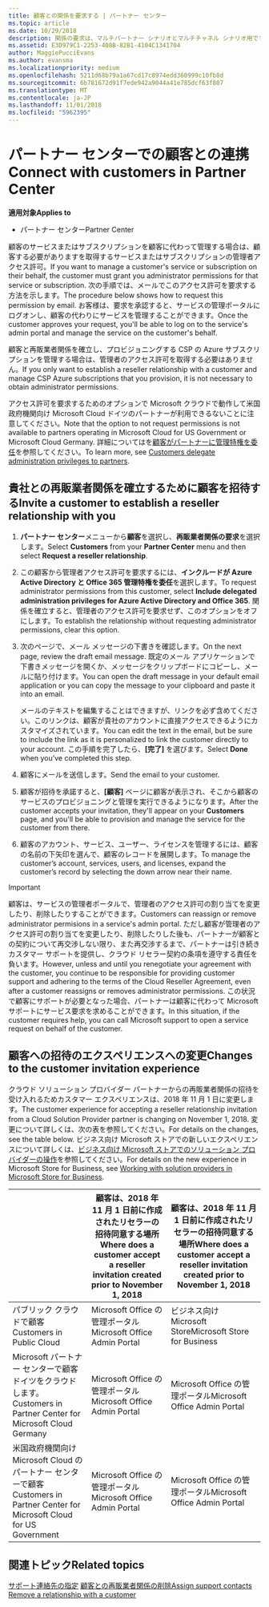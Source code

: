 ```yaml
---
title: 顧客との関係を要求する | パートナー センター
ms.topic: article
ms.date: 10/29/2018
description: 関係の要求は、マルチパートナー シナリオとマルチチャネル シナリオ用です。 また、パートナーの代理管理者特権が顧客によって削除され、パートナーがプロビジョニングやサポートを提供するために、管理者特権を復元する必要がある場合にも使用できます。
ms.assetid: E3D979C1-2253-408B-82B1-4104C1341704
author: MaggiePucciEvans
ms.author: evansma
ms.localizationpriority: medium
ms.openlocfilehash: 5211d68b79a1a67cd17c8974edd360999c10fb8d
ms.sourcegitcommit: 6b781672d91f7ede942a9044a41e785dcf63f807
ms.translationtype: MT
ms.contentlocale: ja-JP
ms.lasthandoff: 11/01/2018
ms.locfileid: "5962395"
---
```

# <a name="connect-with-customers-in-partner-center"></a><span data-ttu-id="c8d65-104">パートナー センターでの顧客との連携</span><span class="sxs-lookup"><span data-stu-id="c8d65-104">Connect with customers in Partner Center</span></span>

**<span data-ttu-id="c8d65-105">適用対象</span><span class="sxs-lookup"><span data-stu-id="c8d65-105">Applies to</span></span>**

-  <span data-ttu-id="c8d65-106">パートナー センター</span><span class="sxs-lookup"><span data-stu-id="c8d65-106">Partner Center</span></span>

<span data-ttu-id="c8d65-107">顧客のサービスまたはサブスクリプションを顧客に代わって管理する場合は、顧客する必要がありますを取得するサービスまたはサブスクリプションの管理者アクセス許可。</span><span class="sxs-lookup"><span data-stu-id="c8d65-107">If you want to manage a customer's service or subscription on their behalf, the customer must grant you administrator permissions for that service or subscription.</span></span> <span data-ttu-id="c8d65-108">次の手順では、メールでこのアクセス許可を要求する方法を示します。</span><span class="sxs-lookup"><span data-stu-id="c8d65-108">The procedure below shows how to request this permission by email.</span></span> <span data-ttu-id="c8d65-109">お客様は、要求を承認すると、サービスの管理ポータルにログオンし、顧客の代わりにサービスを管理することができます。</span><span class="sxs-lookup"><span data-stu-id="c8d65-109">Once the customer approves your request, you'll be able to log on to the service's admin portal and manage the service on the customer's behalf.</span></span> 

<span data-ttu-id="c8d65-110">顧客と再販業者関係を確立し、プロビジョニングする CSP の Azure サブスクリプションを管理する場合は、管理者のアクセス許可を取得する必要はありません。</span><span class="sxs-lookup"><span data-stu-id="c8d65-110">If you only want to establish a reseller relationship with a customer and manage CSP Azure subscriptions that you provision, it is not necessary to obtain administrator permissions.</span></span>

<span data-ttu-id="c8d65-111">アクセス許可を要求するためのオプションで Microsoft クラウドで動作して米国政府機関向け Microsoft Cloud ドイツのパートナーが利用できるないことに注意してください。</span><span class="sxs-lookup"><span data-stu-id="c8d65-111">Note that the option to not request permissions is not available to partners operating in Microsoft Cloud for US Government or Microsoft Cloud Germany.</span></span> <span data-ttu-id="c8d65-112">詳細についてはを[顧客がパートナーに管理特権を委任](https://docs.microsoft.com/en-us/partner-center/customers_revoke_admin_privileges)を参照してください。</span><span class="sxs-lookup"><span data-stu-id="c8d65-112">To learn more, see [Customers delegate administration privileges to partners](https://docs.microsoft.com/en-us/partner-center/customers_revoke_admin_privileges).</span></span>


## <a name="invite-a-customer-to-establish-a-reseller-relationship-with-you"></a><span data-ttu-id="c8d65-113">貴社との再販業者関係を確立するために顧客を招待する</span><span class="sxs-lookup"><span data-stu-id="c8d65-113">Invite a customer to establish a reseller relationship with you</span></span>

1.  <span data-ttu-id="c8d65-114">**パートナー センター**メニューから**顧客**を選択し、**再販業者関係の要求**を選択します。</span><span class="sxs-lookup"><span data-stu-id="c8d65-114">Select **Customers** from your **Partner Center** menu and then select **Request a reseller relationship**.</span></span>

2.  <span data-ttu-id="c8d65-115">この顧客から管理者アクセス許可を要求するには、**インクルードが Azure Active Directory と Office 365 管理特権を委任**を選択します。</span><span class="sxs-lookup"><span data-stu-id="c8d65-115">To request administrator permissions from this customer, select **Include delegated administration privileges for Azure Active Directory and Office 365**.</span></span> <span data-ttu-id="c8d65-116">関係を確立すると、管理者のアクセス許可を要求せず、このオプションをオフにします。</span><span class="sxs-lookup"><span data-stu-id="c8d65-116">To establish the relationship without requesting administrator permissions, clear this option.</span></span> 

3.  <span data-ttu-id="c8d65-117">次のページで、メール メッセージの下書きを確認します。</span><span class="sxs-lookup"><span data-stu-id="c8d65-117">On the next page, review the draft email message.</span></span> <span data-ttu-id="c8d65-118">既定のメール アプリケーションで下書きメッセージを開くか、メッセージをクリップボードにコピーし、メールに貼り付けます。</span><span class="sxs-lookup"><span data-stu-id="c8d65-118">You can open the draft message in your default email application or you can copy the message to your clipboard and paste it into an email.</span></span> 

    <span data-ttu-id="c8d65-119">メールのテキストを編集することはできますが、リンクを必ず含めてください。このリンクは、顧客が貴社のアカウントに直接アクセスできるようにカスタマイズされています。</span><span class="sxs-lookup"><span data-stu-id="c8d65-119">You can edit the text in the email, but be sure to include the link as it is personalized to link the customer directly to your account.</span></span> <span data-ttu-id="c8d65-120">この手順を完了したら、**[完了]** を選びます。</span><span class="sxs-lookup"><span data-stu-id="c8d65-120">Select **Done** when you’ve completed this step.</span></span>

3.  <span data-ttu-id="c8d65-121">顧客にメールを送信します。</span><span class="sxs-lookup"><span data-stu-id="c8d65-121">Send the email to your customer.</span></span>

5.  <span data-ttu-id="c8d65-122">顧客が招待を承諾すると、**[顧客]** ページに顧客が表示され、そこから顧客のサービスのプロビジョニングと管理を実行できるようになります。</span><span class="sxs-lookup"><span data-stu-id="c8d65-122">After the customer accepts your invitation, they'll appear on your **Customers** page, and you'll be able to provision and manage the service for the customer from there.</span></span>

 
6.  <span data-ttu-id="c8d65-123">顧客のアカウント、サービス、ユーザー、ライセンスを管理するには、顧客の名前の下矢印を選んで、顧客のレコードを展開します。</span><span class="sxs-lookup"><span data-stu-id="c8d65-123">To manage the customer’s account, services, users, and licenses, expand the customer’s record by selecting the down arrow near their name.</span></span>


> [!IMPORTANT]  
> <span data-ttu-id="c8d65-124">顧客は、サービスの管理者ポータルで、管理者のアクセス許可の割り当てを変更したり、削除したりすることができます。</span><span class="sxs-lookup"><span data-stu-id="c8d65-124">Customers can reassign or remove administrator permisions in a service's admin portal.</span></span> <span data-ttu-id="c8d65-125">ただし顧客が管理者のアクセス許可の割り当てを変更したり、削除したりした後も、パートナーが顧客との契約について再交渉しない限り、また再交渉するまで、パートナーは引き続きカスタマー サポートを提供し、クラウド リセラー契約の条項を遵守する責任を負います。</span><span class="sxs-lookup"><span data-stu-id="c8d65-125">However, unless and until you renegotiate your agreement with the customer, you continue to be responsible for providing customer support and adhering to the terms of the Cloud Reseller Agreement, even after a customer reassigns or removes administrator permissions.</span></span> <span data-ttu-id="c8d65-126">この状況で顧客にサポートが必要となった場合、パートナーは顧客に代わって Microsoft サポートにサービス要求を求めることができます。</span><span class="sxs-lookup"><span data-stu-id="c8d65-126">In this situation, if the customer requires help, you can call Microsoft support to open a service request on behalf of the customer.</span></span>

## <a name="changes-to-the-customer-invitation-experience"></a><span data-ttu-id="c8d65-127">顧客への招待のエクスペリエンスへの変更</span><span class="sxs-lookup"><span data-stu-id="c8d65-127">Changes to the customer invitation experience</span></span>
<span data-ttu-id="c8d65-128">クラウド ソリューション プロバイダー パートナーからの再販業者関係の招待を受け入れるためカスタマー エクスペリエンスは、2018 年 11 月 1 日に変更します。</span><span class="sxs-lookup"><span data-stu-id="c8d65-128">The customer experience for accepting a reseller relationship invitation from a Cloud Solution Provider partner is changing on November 1, 2018.</span></span> <span data-ttu-id="c8d65-129">変更について詳しくは、次の表を参照してください。</span><span class="sxs-lookup"><span data-stu-id="c8d65-129">For details on the changes, see the table below.</span></span> <span data-ttu-id="c8d65-130">ビジネス向け Microsoft ストアでの新しいエクスペリエンスについて詳しくは、[ビジネス向け Microsoft ストアでのソリューション プロバイダーの操作](https://docs.microsoft.com/en-us/microsoft-store/work-with-partner-microsoft-store-business)を参照してください。</span><span class="sxs-lookup"><span data-stu-id="c8d65-130">For details on the new experience in Microsoft Store for Business, see [Working with solution providers in Microsoft Store for Business](https://docs.microsoft.com/en-us/microsoft-store/work-with-partner-microsoft-store-business).</span></span>

|  | <span data-ttu-id="c8d65-131">顧客は、2018 年 11 月 1 日前に作成されたリセラーの招待同意する場所</span><span class="sxs-lookup"><span data-stu-id="c8d65-131">Where does a customer accept a reseller invitation created prior to November 1, 2018</span></span> | <span data-ttu-id="c8d65-132">顧客は、2018 年 11 月 1 日前に作成されたリセラーの招待同意する場所</span><span class="sxs-lookup"><span data-stu-id="c8d65-132">Where does a customer accept a reseller invitation created prior to November 1, 2018</span></span> |
|---------|---------|---------
| <span data-ttu-id="c8d65-133">パブリック クラウドで顧客</span><span class="sxs-lookup"><span data-stu-id="c8d65-133">Customers in Public Cloud</span></span> | <span data-ttu-id="c8d65-134">Microsoft Office の管理ポータル</span><span class="sxs-lookup"><span data-stu-id="c8d65-134">Microsoft Office Admin Portal</span></span> | <span data-ttu-id="c8d65-135">ビジネス向け Microsoft Store</span><span class="sxs-lookup"><span data-stu-id="c8d65-135">Microsoft Store for Business</span></span> |
| <span data-ttu-id="c8d65-136">Microsoft パートナー センターで顧客ドイツをクラウドします。</span><span class="sxs-lookup"><span data-stu-id="c8d65-136">Customers in Partner Center for Microsoft Cloud Germany</span></span> | <span data-ttu-id="c8d65-137">Microsoft Office の管理ポータル</span><span class="sxs-lookup"><span data-stu-id="c8d65-137">Microsoft Office Admin Portal</span></span> | <span data-ttu-id="c8d65-138">Microsoft Office の管理ポータル</span><span class="sxs-lookup"><span data-stu-id="c8d65-138">Microsoft Office Admin Portal</span></span> |
| <span data-ttu-id="c8d65-139">米国政府機関向け Microsoft Cloud のパートナー センターで顧客</span><span class="sxs-lookup"><span data-stu-id="c8d65-139">Customers in Partner Center for Microsoft Cloud for US Government</span></span> | <span data-ttu-id="c8d65-140">Microsoft Office の管理ポータル</span><span class="sxs-lookup"><span data-stu-id="c8d65-140">Microsoft Office Admin Portal</span></span> | <span data-ttu-id="c8d65-141">Microsoft Office の管理ポータル</span><span class="sxs-lookup"><span data-stu-id="c8d65-141">Microsoft Office Admin Portal</span></span> |


## <a name="related-topics"></a><span data-ttu-id="c8d65-142">関連トピック</span><span class="sxs-lookup"><span data-stu-id="c8d65-142">Related topics</span></span>

<span data-ttu-id="c8d65-143">[サポート連絡先の指定](assign-support-contacts.md)
[顧客との再販業者関係の削除](remove-a-relationship.md)</span><span class="sxs-lookup"><span data-stu-id="c8d65-143">[Assign support contacts](assign-support-contacts.md)
[Remove a relationship with a customer](remove-a-relationship.md)</span></span>